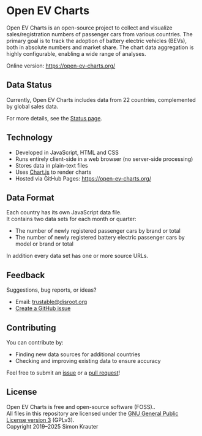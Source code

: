 Open EV Charts
==============

Open EV Charts is an open-source project to collect and visualize sales/registration numbers of passenger cars from various countries. The primary goal is to track the adoption of battery electric vehicles (BEVs), both in absolute numbers and market share. The chart data aggregation is highly configurable, enabling a wide range of analyses.

Online version: https://open-ev-charts.org/

Data Status
-----------

Currently, Open EV Charts includes data from 22 countries, complemented by global sales data.

For more details, see the [Status page](https://open-ev-charts.org/#status).

Technology
----------

- Developed in JavaScript, HTML and CSS
- Runs entirely client-side in a web browser (no server-side processing)
- Stores data in plain-text files
- Uses [Chart.js](https://www.chartjs.org/) to render charts
- Hosted via GitHub Pages: https://open-ev-charts.org/

Data Format
-----------

Each country has its own JavaScript data file.<br>
It contains two data sets for each month or quarter:

- The number of newly registered passenger cars by brand or total
- The number of newly registered battery electric passenger cars by model or brand or total

In addition every data set has one or more source URLs.

Feedback
--------

Suggestions, bug reports, or ideas?
- Email: trustable@disroot.org
- [Create a GitHub issue](https://github.com/simonkrauter/Open-EV-Charts/issues/new)

Contributing
------------

You can contribute by:

- Finding new data sources for additional countries
- Checking and improving existing data to ensure accuracy

Feel free to submit an [issue](https://github.com/simonkrauter/Open-EV-Charts/issues/new) or a [pull request](https://github.com/firstcontributions/first-contributions/blob/master/README.md)!

License
-------

Open EV Charts is free and open-source software (FOSS)..<br>
All files in this repository are licensed under the [GNU General Public License version 3](https://opensource.org/licenses/GPL-3.0) (GPLv3).<br>
Copyright 2019–2025 Simon Krauter
